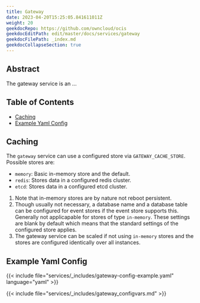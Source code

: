 ```yaml
---
title: Gateway
date: 2023-04-20T15:25:05.841611011Z
weight: 20
geekdocRepo: https://github.com/owncloud/ocis
geekdocEditPath: edit/master/docs/services/gateway
geekdocFilePath: _index.md
geekdocCollapseSection: true
---
```


## Abstract

The gateway service is an ...

## Table of Contents

* [Caching](#caching)
* [Example Yaml Config](#example-yaml-config)

## Caching

The `gateway` service can use a configured store via `GATEWAY_CACHE_STORE`. Possible stores are:
  -   `memory`: Basic in-memory store and the default.
  -   `redis`: Stores data in a configured redis cluster.
  -   `etcd`: Stores data in a configured etcd cluster.
1.  Note that in-memory stores are by nature not reboot persistent.
2.  Though usually not necessary, a database name and a database table can be configured for event stores if the event store supports this. Generally not applicapable for stores of type `in-memory`. These settings are blank by default which means that the standard settings of the configured store applies.
3.  The gateway service can be scaled if not using `in-memory` stores and the stores are configured identically over all instances.

## Example Yaml Config

{{< include file="services/_includes/gateway-config-example.yaml"  language="yaml" >}}

{{< include file="services/_includes/gateway_configvars.md" >}}

